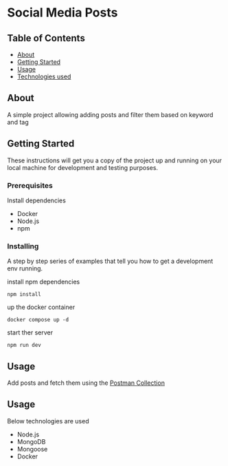 # Social Media Posts

## Table of Contents

- [About](#about)
- [Getting Started](#getting_started)
- [Usage](#usage)
- [Technologies used](#technologies)

## About <a name = "about"></a>

A simple project allowing adding posts and filter them based on keyword and tag

## Getting Started <a name = "getting_started"></a>

These instructions will get you a copy of the project up and running on your local machine for development and testing purposes.

### Prerequisites

Install dependencies
- Docker
- Node.js
- npm

### Installing

A step by step series of examples that tell you how to get a development env running.

install npm dependencies
```
npm install
```

up the docker container
```
docker compose up -d
```

start ther server
```
npm run dev
```

## Usage <a name = "usage"></a>

Add posts and fetch them using the [Postman Collection](https://dark-flare-835344.postman.co/workspace/Team-Workspace~7b28f28d-23c3-4567-86bc-c4b8e1f7822c/collection/22252908-1a4ec2f2-171e-41ac-a097-f719e844de4f?action=share&creator=22252908)

## Usage <a name = "technologies"></a>
Below technologies are used
- Node.js
- MongoDB
- Mongoose
- Docker
